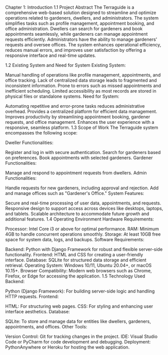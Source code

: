 Chapter 1: Introduction
1.1 Project Abstract
The Terraguide is a comprehensive web-based solution designed to streamline and optimize operations related to gardeners, dwellers, and administrators. The system simplifies tasks such as profile management, appointment booking, and office administration. Dwellers can search for gardeners and book appointments seamlessly, while gardeners can manage appointment requests efficiently. Administrators have the ability to manage gardeners' requests and oversee offices. The system enhances operational efficiency, reduces manual errors, and improves user satisfaction by offering a responsive interface and real-time updates.

1.2 Existing System and Need for System
Existing System:

Manual handling of operations like profile management, appointments, and office tracking.
Lack of centralized data storage leads to fragmented and inconsistent information.
Prone to errors such as missed appointments and inefficient scheduling.
Limited accessibility as most records are stored in physical files or standalone systems.
Need for System:

Automating repetitive and error-prone tasks reduces administrative overhead.
Provides a centralized platform for efficient data management.
Improves productivity by streamlining appointment booking, gardener requests, and office management.
Enhances the user experience with a responsive, seamless platform.
1.3 Scope of Work
The Terraguide system encompasses the following scope:

Dweller Functionalities:

Register and log in with secure authentication.
Search for gardeners based on preferences.
Book appointments with selected gardeners.
Gardener Functionalities:

Manage and respond to appointment requests from dwellers.
Admin Functionalities:

Handle requests for new gardeners, including approval and rejection.
Add and manage offices such as "Gardener's Office."
System Features:

Secure and real-time processing of user data, appointments, and requests.
Responsive design to support access across devices like desktops, laptops, and tablets.
Scalable architecture to accommodate future growth and additional features.
1.4 Operating Environment
Hardware Requirements:

Processor: Intel Core i3 or above for optimal performance.
RAM: Minimum 4GB to handle concurrent operations smoothly.
Storage: At least 10GB free space for system data, logs, and backups.
Software Requirements:

Backend: Python with Django Framework for robust and flexible server-side functionality.
Frontend: HTML and CSS for creating a user-friendly interface.
Database: SQLite for structured data storage and efficient retrieval.
Operating System: Windows 10/11, Ubuntu 20.04+, or macOS 10.15+.
Browser Compatibility: Modern web browsers such as Chrome, Firefox, or Edge for accessing the application.
1.5 Technology Used
Backend:

Python (Django Framework): For building server-side logic and handling HTTP requests.
Frontend:

HTML: For structuring web pages.
CSS: For styling and enhancing user interface aesthetics.
Database:

SQLite: To store and manage data for entities like dwellers, gardeners, appointments, and offices.
Other Tools:

Version Control: Git for tracking changes in the project.
IDE: Visual Studio Code or PyCharm for code development and debugging.
Deployment: PythonAnywhere or Heroku for hosting the web application.

